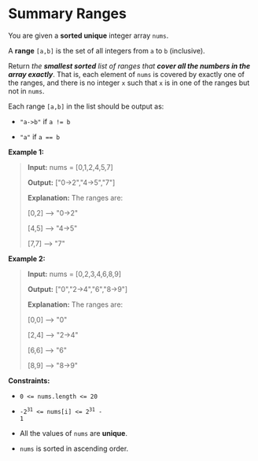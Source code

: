 # Summary Ranges

You are given a **sorted unique** integer array <code>nums</code>.

A **range** <code>[a,b]</code> is the set of all integers from <code>a</code> to <code>b</code> (inclusive).

Return *the **smallest sorted** list of ranges that **cover all the numbers in the array exactly***. That is, each element of <code>nums</code> is covered by exactly one of the ranges, and there is no integer <code>x</code> such that <code>x</code> is in one of the ranges but not in <code>nums</code>.

Each range <code>[a,b]</code> in the list should be output as:

- <code>"a-&gt;b"</code> if <code>a != b</code>

- <code>"a"</code> if <code>a == b</code>


**Example 1:**
>
> **Input:** nums = [0,1,2,4,5,7]
>
> **Output:** ["0-&gt;2","4-&gt;5","7"]
>
> **Explanation:** The ranges are:
>
> [0,2] --&gt; "0-&gt;2"
>
> [4,5] --&gt; "4-&gt;5"
>
> [7,7] --&gt; "7"

**Example 2:**
>
> **Input:** nums = [0,2,3,4,6,8,9]
>
> **Output:** ["0","2-&gt;4","6","8-&gt;9"]
>
> **Explanation:** The ranges are:
>
> [0,0] --&gt; "0"
>
> [2,4] --&gt; "2-&gt;4"
>
> [6,6] --&gt; "6"
>
> [8,9] --&gt; "8-&gt;9"


**Constraints:**

- <code>0 &lt;= nums.length &lt;= 20</code>

- <code>-2<sup>31</sup> &lt;= nums[i] &lt;= 2<sup>31</sup> - 1</code>

- All the values of <code>nums</code> are **unique**.

- <code>nums</code> is sorted in ascending order.
